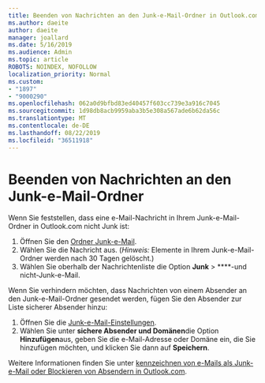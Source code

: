 ```yaml
---
title: Beenden von Nachrichten an den Junk-e-Mail-Ordner in Outlook.com
ms.author: daeite
author: daeite
manager: joallard
ms.date: 5/16/2019
ms.audience: Admin
ms.topic: article
ROBOTS: NOINDEX, NOFOLLOW
localization_priority: Normal
ms.custom:
- "1897"
- "9000290"
ms.openlocfilehash: 062a0d9bfbd83ed40457f603cc739e3a916c7045
ms.sourcegitcommit: 1d98db8acb9959aba3b5e308a567ade6b62da56c
ms.translationtype: MT
ms.contentlocale: de-DE
ms.lasthandoff: 08/22/2019
ms.locfileid: "36511918"
---
```

# <a name="stop-messages-from-going-to-your-junk-email-folder"></a>Beenden von Nachrichten an den Junk-e-Mail-Ordner

Wenn Sie feststellen, dass eine e-Mail-Nachricht in Ihrem Junk-e-Mail-Ordner in Outlook.com nicht Junk ist:

1. Öffnen Sie den [Ordner Junk-e-Mail](https://outlook.live.com/mail/junkemail).
1. Wählen Sie die Nachricht aus. (*Hinweis:* Elemente in Ihrem Junk-e-Mail-Ordner werden nach 30 Tagen gelöscht.)
1. Wählen Sie oberhalb der Nachrichtenliste die Option **Junk** > ****-und nicht-Junk-e-Mail.

Wenn Sie verhindern möchten, dass Nachrichten von einem Absender an den Junk-e-Mail-Ordner gesendet werden, fügen Sie den Absender zur Liste sicherer Absender hinzu:

1. Öffnen Sie die [Junk-e-Mail-Einstellungen](https://go.microsoft.com/fwlink/?linkid=2035804).
1. Wählen Sie unter **sichere Absender und Domänen**die Option **Hinzufügen**aus, geben Sie die e-Mail-Adresse oder Domäne ein, die Sie hinzufügen möchten, und klicken Sie dann auf **Speichern**.

Weitere Informationen finden Sie unter [kennzeichnen von e-Mails als Junk-e-Mail oder Blockieren von Absendern in Outlook.com](https://support.office.com/article/a3ece97b-82f8-4a5e-9ac3-e92fa6427ae4?wt.mc_id=Office_Outlook_com_Alchemy).

